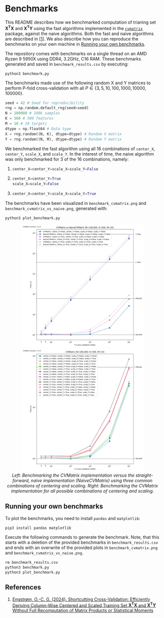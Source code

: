 # Benchmarks

This README describes how we benchmarked computation of trianing set $\mathbf{X}^{\mathbf{T}}\mathbf{X}$ and $\mathbf{X}^{\mathbf{T}}\mathbf{Y}$ using the fast algorithms implemented in the [`cvmatrix`](https://pypi.org/project/cvmatrix/) package, against the naive algorithms. Both the fast and naive algorithms are described in [[1]](#references). We also describe how you can reproduce the benchmarks on your own machine in [Running your own benchmarks](#running-your-own-benchmarks).

The repository comes with benchmarks on a single thread on an AMD Ryzen 9 5950X using DDR4, 3.2GHz, C16 RAM. These benchmarks generated and saved in `benchmark_results.csv` by executing:
```shell
python3 benchmark.py
```
 
The benchmarks made use of the following random X and Y matrices to perform P-fold cross-validation with all $P \in \{3, 5, 10, 100, 1000, 10000, 100000\}$.
```python
seed = 42 # Seed for reproducibility
rng = np.random.default_rng(seed=seed)
N = 100000 # 100k samples
K = 500 # 500 features
M = 10 # 10 targets
dtype = np.float64 # Data type
X = rng.random((N, K), dtype=dtype) # Random X matrix
Y = rng.random((N, M), dtype=dtype) # Random Y matrix
```

We benchmarked the fast algorithm using all 16 combinations of `center_X`, `center_Y`, `scale_X`, and `scale_Y`. In the interest of time, the naive algorithm was only benchmarked for 3 of the 16 combinations, namely:
1. ```python
   center_X=center_Y=scale_X=scale_Y=False
   ```
2. ```python
   center_X=center_Y=True
   scale_X=scale_Y=False
   ```
3. ```python
   center_X=center_Y=scale_X=scale_Y=True
   ```

The benchmarks have been visualized in `benchmark_cvmatrix.png` and `benchmark_cvmatrix_vs_naive.png`, generated with:
```shell
python3 plot_benchmark.py
```

<p align=center>
   <img src="./benchmark_cvmatrix_vs_naive.png" width="400" height="400" /> <img src="./benchmark_cvmatrix.png" width="400" height="400"/>
   <br>
   <em> Left: Benchmarking the CVMatrix implementation versus the straight-forward, naive implementation (NaiveCVMatrix) using three common combinations of centering and scaling. Right: Benchmarking the CVMatrix implementation for all possible combinations of centering and scaling. </em>
</p>

## Running your own benchmarks

To plot the benchmarks, you need to install `pandas` and `matplotlib`:

```shell
pip3 install pandas matplotlib
```

Execute the following commands to generate the benchmark. Note, that this starts with a deletion of the provided benchmarks in `benchmark_results.csv` and ends with an overwrite of the provided plots in `benchmark_cvmatrix.png` and `benchmark_cvmatrix_vs_naive.png`.
```shell
rm benchmark_results.csv
python3 benchmark.py
python3 plot_benchmark.py
```

## References

1. [Engstrøm, O.-C. G. (2024). Shortcutting Cross-Validation: Efficiently Deriving Column-Wise Centered and Scaled Training Set $\mathbf{X}^\mathbf{T}\mathbf{X}$ and $\mathbf{X}^\mathbf{T}\mathbf{Y}$ Without Full Recomputation of Matrix Products or Statistical Moments](https://arxiv.org/abs/2401.13185)